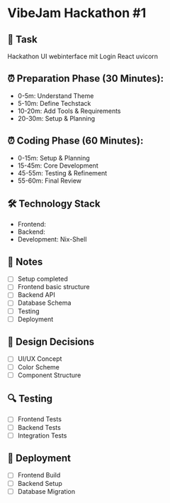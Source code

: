 # VibeJam Hackathon #1

## 🎯 Task
Hackathon UI webinterface mit Login React uvicorn

## ⏰ Preparation Phase (30 Minutes):
- 0-5m: Understand Theme
- 5-10m: Define Techstack
- 10-20m: Add Tools & Requirements
- 20-30m: Setup & Planning

## ⏰ Coding Phase (60 Minutes):
- 0-15m: Setup & Planning
- 15-45m: Core Development
- 45-55m: Testing & Refinement
- 55-60m: Final Review

## 🛠️ Technology Stack
- Frontend: 
- Backend: 
- Development: Nix-Shell

## 📝 Notes
- [ ] Setup completed
- [ ] Frontend basic structure
- [ ] Backend API
- [ ] Database Schema
- [ ] Testing
- [ ] Deployment

## 🎨 Design Decisions
- [ ] UI/UX Concept
- [ ] Color Scheme
- [ ] Component Structure

## 🔍 Testing
- [ ] Frontend Tests
- [ ] Backend Tests
- [ ] Integration Tests

## 🚀 Deployment
- [ ] Frontend Build
- [ ] Backend Setup
- [ ] Database Migration 